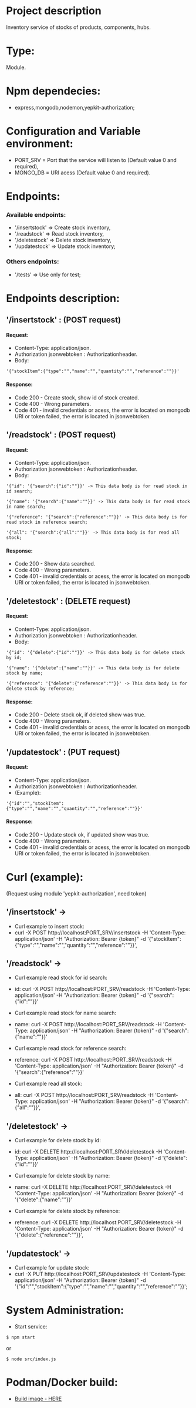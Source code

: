 # Project description
Inventory service of stocks of products, components, hubs.

# Type:
Module.

# Npm dependecies:
* express,mongodb,nodemon,yepkit-authorization;

# Configuration and Variable environment:
* PORT_SRV = Port that the service will listen to (Default value 0 and required),
* MONGO_DB = URI acess (Default value 0 and required).

# Endpoints:
### Available endpoints:
* '/insertstock' => Create stock inventory,
* '/readstock' => Read stock inventory,
* '/deletestock' => Delete stock inventory,
* '/updatestock' => Update stock inventory;

### Others endpoints:
* '/tests' => Use only for test;

# Endpoints description:
## '/insertstock' : (POST request)
#### Request:
* Content-Type: application/json.
* Authorization jsonwebtoken : Authorizationheader.
* Body:
```
'{"stockItem":{"type":"","name":"","quantity":"","reference":""}}'
```
####  Response:
* Code 200 - Create stock, show id of stock created.
* Code 400 - Wrong parameters.
* Code 401 - invalid credentials or acess, the error is located on mongodb URI or token failed, the error is located in jsonwebtoken.

## '/readstock' : (POST request)
#### Request:
* Content-Type: application/json.
* Authorization jsonwebtoken : Authorizationheader.
* Body:
```
'{"id": '{"search":{"id":""}}' -> This data body is for read stock in id search;

'{"name": '{"search":{"name":""}}' -> This data body is for read stock in name search;

'{"reference": '{"search":{"reference":""}}' -> This data body is for read stock in reference search;

'{"all": '{"search":{"all":""}}' -> This data body is for read all stock;
```
#### Response:
* Code 200 - Show data searched.
* Code 400 - Wrong parameters.
* Code 401 - invalid credentials or acess, the error is located on mongodb URI or token failed, the error is located in jsonwebtoken.

## '/deletestock' : (DELETE request)
#### Request:
* Content-Type: application/json.
* Authorization jsonwebtoken : Authorizationheader.
* Body:
```
'{"id": '{"delete":{"id":""}}' -> This data body is for delete stock by id;

'{"name": '{"delete":{"name":""}}' -> This data body is for delete stock by name;

'{"reference": '{"delete":{"reference":""}}' -> This data body is for delete stock by reference;
```
#### Response:
* Code 200 - Delete stock ok, if deleted  show was true.
* Code 400 - Wrong parameters.
* Code 401 - invalid credentials or acess, the error is located on mongodb URI or token failed, the error is located in jsonwebtoken.

## '/updatestock' : (PUT request)
#### Request:
* Content-Type: application/json.
* Authorization jsonwebtoken : Authorizationheader.
* (Example):
```
'{"id":"","stockItem":{"type":"","name":"","quantity":"","reference":""}}'
```
#### Response:
* Code 200 - Update stock ok, if updated show was true.
* Code 400 - Wrong parameters.
* Code 401 - invalid credentials or acess, the error is located on mongodb URI or token failed, the error is located in jsonwebtoken.

# Curl (example):
(Request using module 'yepkit-authorization', need token)

## '/insertstock' -> 

- Curl example to insert stock:
- curl -X POST http://localhost:PORT_SRV/insertstock -H 'Content-Type: application/json' -H "Authorization: Bearer {token}" -d '{"stockItem":{"type":"","name":"","quantity":"","reference":""}}',


## '/readstock' -> 

- Curl example read stock for id search:
- id: curl -X POST http://localhost:PORT_SRV/readstock -H 'Content-Type: application/json' -H "Authorization: Bearer {token}" -d '{"search":{"id":""}}'

- Curl example read stock for name search:
- name: curl -X POST http://localhost:PORT_SRV/readstock -H 'Content-Type: application/json' -H "Authorization: Bearer {token}" -d '{"search":{"name":""}}'

- Curl example read stock for reference search:
- reference: curl -X POST http://localhost:PORT_SRV/readstock -H 'Content-Type: application/json' -H "Authorization: Bearer {token}" -d '{"search":{"reference":""}}'

- Curl example read all stock:
- all: curl -X POST http://localhost:PORT_SRV/readstock -H 'Content-Type: application/json' -H "Authorization: Bearer {token}" -d '{"search":{"all":""}}',


## '/deletestock' -> 

- Curl example for delete stock by id:
- id: curl -X DELETE http://localhost:PORT_SRV/deletestock -H 'Content-Type: application/json' -H "Authorization: Bearer {token}" -d '{"delete":{"id":""}}'

- Curl example for delete stock by name:
- name: curl -X DELETE http://localhost:PORT_SRV/deletestock -H 'Content-Type: application/json' -H "Authorization: Bearer {token}" -d '{"delete":{"name":""}}'

- Curl example for delete stock by reference:
- reference: curl -X DELETE http://localhost:PORT_SRV/deletestock -H 'Content-Type: application/json' -H "Authorization: Bearer {token}" -d '{"delete":{"reference":""}}',


## '/updatestock' -> 

- Curl example for update stock:
- curl -X PUT http://localhost:PORT_SRV/updatestock -H 'Content-Type: application/json' -H "Authorization: Bearer {token}" -d '{"id":"","stockItem":{"type":"","name":"","quantity":"","reference":""}}';


# System Administration:
* Start service:
```
$ npm start
```
or
```
$ node src/index.js
```

# Podman/Docker build:
* [Build image - HERE](./Containerfile)

